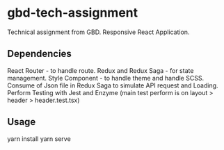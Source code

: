 # gbd-tech-assignment

 Technical assignment from GBD. Responsive React Application.

## Dependencies

 React Router - to handle route.
 Redux and Redux Saga - for state management.
 Style Component - to handle theme and handle SCSS.
 Consume of Json file in Redux Saga to simulate API request and Loading.
 Perform Testing with Jest and Enzyme (main test perform is on layout > header > header.test.tsx)

## Usage

yarn install
yarn serve
